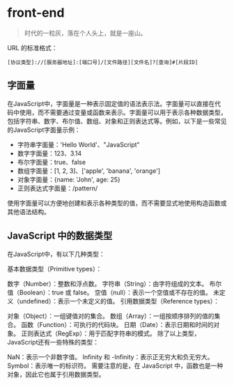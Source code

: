 # front-end

> 时代的一粒灰，落在个人头上，就是一座山。

URL 的标准格式：

```
[协议类型]://[服务器地址]:[端口号]/[文件路径][文件名]?[查询]#[片段ID]
```

## 字面量

在JavaScript中，字面量是一种表示固定值的语法表示法。字面量可以直接在代码中使用，而不需要通过变量或函数来表示。字面量可以用于表示各种数据类型，包括字符串、数字、布尔值、数组、对象和正则表达式等。例如，以下是一些常见的JavaScript字面量示例：

* 字符串字面量：'Hello World'、"JavaScript"
* 数字字面量：123、3.14
* 布尔字面量：true、false
* 数组字面量：[1, 2, 3]、['apple', 'banana', 'orange']
* 对象字面量：{name: 'John', age: 25}
* 正则表达式字面量：/pattern/

使用字面量可以方便地创建和表示各种类型的值，而不需要显式地使用构造函数或其他语法结构。

## JavaScript 中的数据类型

在JavaScript中，有以下几种类型：

基本数据类型（Primitive types）：

数字（Number）：整数和浮点数。
字符串（String）：由字符组成的文本。
布尔值（Boolean）：true 或 false。
空值（null）：表示一个空值或不存在的值。
未定义（undefined）：表示一个未定义的值。
引用数据类型（Reference types）：

对象（Object）：一组键值对的集合。
数组（Array）：一组按顺序排列的值的集合。
函数（Function）：可执行的代码块。
日期（Date）：表示日期和时间的对象。
正则表达式（RegExp）：用于匹配字符串的模式。
除了以上类型，JavaScript还有一些特殊的类型：

NaN：表示一个非数字值。
Infinity 和 -Infinity：表示正无穷大和负无穷大。
Symbol：表示唯一的标识符。
需要注意的是，在 JavaScript 中，函数也是一种对象，因此它也属于引用数据类型。